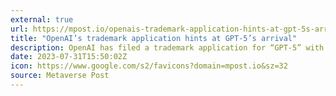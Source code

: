 ```yaml
---
external: true
url: https://mpost.io/openais-trademark-application-hints-at-gpt-5s-arrival/
title: "OpenAI’s trademark application hints at GPT-5’s arrival"
description: OpenAI has filed a trademark application for “GPT-5” with the US Patent and Trademark Office.
date: 2023-07-31T15:50:02Z
icon: https://www.google.com/s2/favicons?domain=mpost.io&sz=32
source: Metaverse Post
---
```

